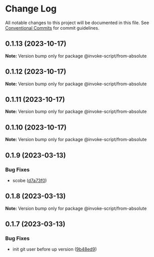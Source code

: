 # Change Log

All notable changes to this project will be documented in this file.
See [Conventional Commits](https://conventionalcommits.org) for commit guidelines.

## 0.1.13 (2023-10-17)

**Note:** Version bump only for package @invoke-script/from-absolute





## 0.1.12 (2023-10-17)

**Note:** Version bump only for package @invoke-script/from-absolute





## 0.1.11 (2023-10-17)

**Note:** Version bump only for package @invoke-script/from-absolute





## 0.1.10 (2023-10-17)

**Note:** Version bump only for package @invoke-script/from-absolute





## 0.1.9 (2023-03-13)


### Bug Fixes

* scobe ([d7a73f0](https://github.com/VladimirKalmykov/invoke-script/commit/d7a73f0))





## 0.1.8 (2023-03-13)

**Note:** Version bump only for package @invoke-script/from-absolute





## 0.1.7 (2023-03-13)


### Bug Fixes

* init git user before up version ([9b48ed9](https://github.com/VladimirKalmykov/invoke-script/commit/9b48ed9))
